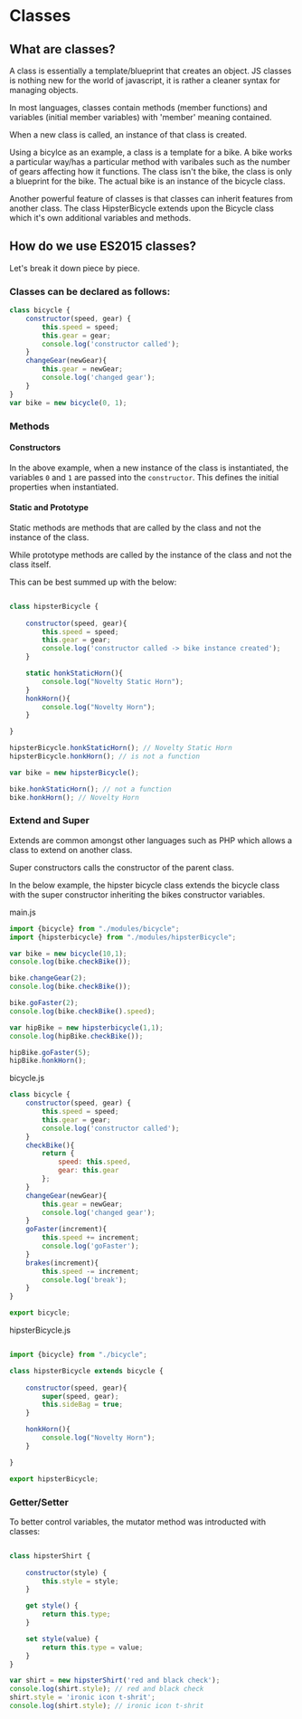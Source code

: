 # Classes

## What are classes?

A class is essentially a template/blueprint that creates an object. JS classes is nothing new for the world of javascript, it is rather a cleaner syntax for managing objects.

In most languages, classes contain methods (member functions) and variables (initial member variables) with 'member' meaning contained.

When a new class is called, an instance of that class is created.

Using a bicylce as an example, a class is a template for a bike. A bike works a particular way/has a particular method with varibales such as the number of gears affecting how it functions. The class isn't the bike, the class is only a blueprint for the bike. The actual bike is an instance of the bicycle class.

 Another powerful feature of classes is that classes can inherit features from another class. The class HipsterBicycle extends upon the Bicycle class which it's own additional variables and methods.

## How do we use ES2015 classes?

Let's break it down piece by piece.

### Classes can be declared as follows:

```javascript
class bicycle {
	constructor(speed, gear) {
		this.speed = speed;
		this.gear = gear;
		console.log('constructor called');
	}
	changeGear(newGear){
		this.gear = newGear;
		console.log('changed gear');
	}
}
var bike = new bicycle(0, 1);

```

### Methods

#### Constructors

In the above example, when a new instance of the class is instantiated, the variables `0` and `1` are passed into the `constructor`. This defines the initial properties when instantiated.

#### Static and Prototype

Static methods are methods that are called by the class and not the instance of the class.

While prototype methods are called by the instance of the class and not the class itself.

This can be best summed up with the below:

```javascript

class hipsterBicycle {
	
	constructor(speed, gear){
		this.speed = speed;
		this.gear = gear;
		console.log('constructor called -> bike instance created');
	}

	static honkStaticHorn(){
		console.log("Novelty Static Horn");
	}
	honkHorn(){
		console.log("Novelty Horn");
	}

}

hipsterBicycle.honkStaticHorn(); // Novelty Static Horn
hipsterBicycle.honkHorn(); // is not a function

var bike = new hipsterBicycle();

bike.honkStaticHorn(); // not a function
bike.honkHorn(); // Novelty Horn

```

### Extend and Super

Extends are common amongst other languages such as PHP which allows a class to extend on another class.

Super constructors calls the constructor of the parent class.

In the below example, the hipster bicycle class extends the bicycle class with the super constructor inheriting the bikes constructor variables.

main.js
```javascript
import {bicycle} from "./modules/bicycle";
import {hipsterbicycle} from "./modules/hipsterBicycle";

var bike = new bicycle(10,1);
console.log(bike.checkBike());

bike.changeGear(2);
console.log(bike.checkBike());

bike.goFaster(2);
console.log(bike.checkBike().speed);

var hipBike = new hipsterbicycle(1,1);
console.log(hipBike.checkBike());

hipBike.goFaster(5);
hipBike.honkHorn();

```

bicycle.js
```javascript
class bicycle {
	constructor(speed, gear) {
		this.speed = speed;
		this.gear = gear;
		console.log('constructor called');
	}
	checkBike(){
		return {
			speed: this.speed, 
			gear: this.gear
		};
	}
	changeGear(newGear){
		this.gear = newGear;
		console.log('changed gear');
	}
	goFaster(increment){
		this.speed += increment;
		console.log('goFaster');
	}
	brakes(increment){
		this.speed -= increment;
		console.log('break');
	}
}

export bicycle;

```

hipsterBicycle.js
```javascript

import {bicycle} from "./bicycle";

class hipsterBicycle extends bicycle {
	
	constructor(speed, gear){
		super(speed, gear);
		this.sideBag = true;
	}

	honkHorn(){
		console.log("Novelty Horn");
	}

}

export hipsterBicycle;

```

### Getter/Setter

To better control variables, the mutator method was introducted with classes:

```javascript

class hipsterShirt {
	
	constructor(style) {
		this.style = style;
	}

	get style() {
		return this.type;
	}

	set style(value) {
		return this.type = value;
	}
}

var shirt = new hipsterShirt('red and black check');
console.log(shirt.style); // red and black check
shirt.style = 'ironic icon t-shrit';
console.log(shirt.style); // ironic icon t-shrit

```
